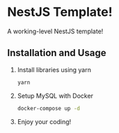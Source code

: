 # NestJS Template! 
A working-level NestJS template!

## Installation and Usage
1. Install libraries using yarn
    ```zsh
    yarn
    ```
2. Setup MySQL with Docker 
    ```zsh
    docker-compose up -d
    ```
3. Enjoy your coding!

